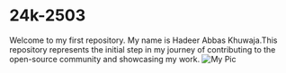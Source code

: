 # 24k-2503
Welcome to my first repository. My name is Hadeer Abbas Khuwaja.This repository represents the initial step in my journey of contributing to the open-source community and showcasing my work.
![My Pic](https://images.app.goo.gl/y2mEKzmLH4wCePRm9)

